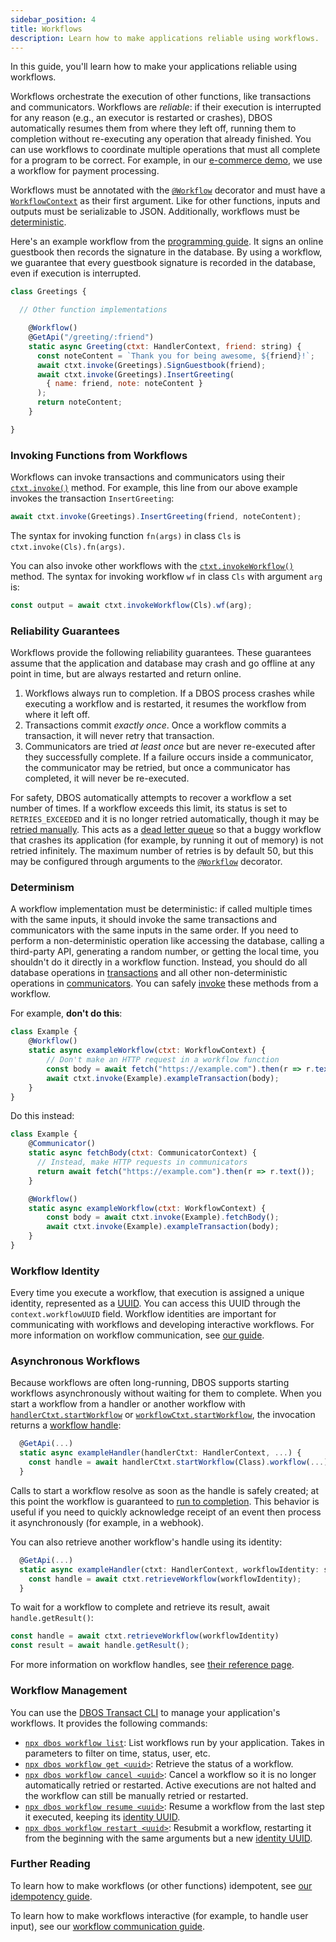 ```yaml
---
sidebar_position: 4
title: Workflows
description: Learn how to make applications reliable using workflows.
---
```


In this guide, you'll learn how to make your applications reliable using workflows.

Workflows orchestrate the execution of other functions, like transactions and communicators.
Workflows are _reliable_: if their execution is interrupted for any reason (e.g., an executor is restarted or crashes), DBOS automatically resumes them from where they left off, running them to completion without re-executing any operation that already finished.
You can use workflows to coordinate multiple operations that must all complete for a program to be correct.
For example, in our [e-commerce demo](https://github.com/dbos-inc/dbos-demo-apps/tree/main/e-commerce), we use a workflow for payment processing.

Workflows must be annotated with the [`@Workflow`](../api-reference/decorators#workflow) decorator and must have a [`WorkflowContext`](../api-reference/contexts#workflowcontext) as their first argument.
Like for other functions, inputs and outputs must be serializable to JSON.
Additionally, workflows must be [deterministic](#determinism).

Here's an example workflow from the [programming guide](../../getting-started/quickstart-programming.md). It signs an online guestbook then records the signature in the database.
By using a workflow, we guarantee that every guestbook signature is recorded in the database, even if execution is interrupted.

```javascript
class Greetings {

  // Other function implementations

    @Workflow()
    @GetApi("/greeting/:friend")
    static async Greeting(ctxt: HandlerContext, friend: string) {
      const noteContent = `Thank you for being awesome, ${friend}!`;
      await ctxt.invoke(Greetings).SignGuestbook(friend);
      await ctxt.invoke(Greetings).InsertGreeting(
        { name: friend, note: noteContent }
      );
      return noteContent;
    }

}
```

### Invoking Functions from Workflows

Workflows can invoke transactions and communicators using their [`ctxt.invoke()`](../api-reference/contexts#workflowctxtinvoke) method.
For example, this line from our above example invokes the transaction `InsertGreeting`:

```javascript
await ctxt.invoke(Greetings).InsertGreeting(friend, noteContent);
```

The syntax for invoking function `fn(args)` in class `Cls` is `ctxt.invoke(Cls).fn(args)`.

You can also invoke other workflows with the [`ctxt.invokeWorkflow()`](../api-reference/contexts#workflowctxtinvokeworkflow) method.
The syntax for invoking workflow `wf` in class `Cls` with argument `arg` is:

```typescript
const output = await ctxt.invokeWorkflow(Cls).wf(arg);
```

### Reliability Guarantees

Workflows provide the following reliability guarantees.
These guarantees assume that the application and database may crash and go offline at any point in time, but are always restarted and return online.

1.  Workflows always run to completion.  If a DBOS process crashes while executing a workflow and is restarted, it resumes the workflow from where it left off.
2.  Transactions commit _exactly once_.  Once a workflow commits a transaction, it will never retry that transaction.
3.  Communicators are tried _at least once_ but are never re-executed after they successfully complete.  If a failure occurs inside a communicator, the communicator may be retried, but once a communicator has completed, it will never be re-executed.

For safety, DBOS automatically attempts to recover a workflow a set number of times.
If a workflow exceeds this limit, its status is set to `RETRIES_EXCEEDED` and it is no longer retried automatically, though it may be [retried manually](#workflow-management).
This acts as a [dead letter queue](https://en.wikipedia.org/wiki/Dead_letter_queue) so that a buggy workflow that crashes its application (for example, by running it out of memory) is not retried infinitely.
The maximum number of retries is by default 50, but this may be configured through arguments to the [`@Workflow`](../api-reference/decorators.md#workflow) decorator.

### Determinism

A workflow implementation must be deterministic: if called multiple times with the same inputs, it should invoke the same transactions and communicators with the same inputs in the same order.
If you need to perform a non-deterministic operation like accessing the database, calling a third-party API, generating a random number, or getting the local time, you shouldn't do it directly in a workflow function.
Instead, you should do all database operations in [transactions](./transaction-tutorial) and all other non-deterministic operations in [communicators](./communicator-tutorial).
You can safely [invoke](../api-reference/contexts.md#workflowctxtinvoke) these methods from a workflow.

For example, **don't do this**:

```javascript
class Example {
    @Workflow()
    static async exampleWorkflow(ctxt: WorkflowContext) {
        // Don't make an HTTP request in a workflow function
        const body = await fetch("https://example.com").then(r => r.text()); 
        await ctxt.invoke(Example).exampleTransaction(body);
    }
}
```

Do this instead:

```javascript
class Example {
    @Communicator()
    static async fetchBody(ctxt: CommunicatorContext) {
      // Instead, make HTTP requests in communicators
      return await fetch("https://example.com").then(r => r.text());
    }

    @Workflow()
    static async exampleWorkflow(ctxt: WorkflowContext) {
        const body = await ctxt.invoke(Example).fetchBody();
        await ctxt.invoke(Example).exampleTransaction(body);
    }
}
```

### Workflow Identity

Every time you execute a workflow, that execution is assigned a unique identity, represented as a [UUID](https://en.wikipedia.org/wiki/Universally_unique_identifier).
You can access this UUID through the `context.workflowUUID` field.
Workflow identities are important for communicating with workflows and developing interactive workflows.
For more information on workflow communication, see [our guide](./workflow-communication-tutorial.md).

### Asynchronous Workflows

Because workflows are often long-running, DBOS supports starting workflows asynchronously without waiting for them to complete.
When you start a workflow from a handler or another workflow with [`handlerCtxt.startWorkflow`](../api-reference/contexts.md#handlerctxtstartworkflow) or [`workflowCtxt.startWorkflow`](../api-reference/contexts.md#workflowctxtstartworkflow), the invocation returns a [workflow handle](../api-reference/workflow-handles):

```javascript
  @GetApi(...)
  static async exampleHandler(handlerCtxt: HandlerContext, ...) {
    const handle = await handlerCtxt.startWorkflow(Class).workflow(...);
  }
```

Calls to start a workflow resolve as soon as the handle is safely created; at this point the workflow is guaranteed to [run to completion](../tutorials/workflow-tutorial.md#reliability-guarantees).
This behavior is useful if you need to quickly acknowledge receipt of an event then process it asynchronously (for example, in a webhook).

You can also retrieve another workflow's handle using its identity:

```javascript
  @GetApi(...)
  static async exampleHandler(ctxt: HandlerContext, workflowIdentity: string, ...) {
    const handle = await ctxt.retrieveWorkflow(workflowIdentity);
  }
```

To wait for a workflow to complete and retrieve its result, await `handle.getResult()`:

```javascript
const handle = await ctxt.retrieveWorkflow(workflowIdentity)
const result = await handle.getResult();
```

For more information on workflow handles, see [their reference page](../api-reference/workflow-handles).

### Workflow Management

You can use the [DBOS Transact CLI](../api-reference/cli.md) to manage your application's workflows.
It provides the following commands:

- [`npx dbos workflow list`](../api-reference/cli.md#npx-dbos-workflow-list): List workflows run by your application. Takes in parameters to filter on time, status, user, etc.
- [`npx dbos workflow get <uuid>`](../api-reference/cli.md#npx-dbos-workflow-get): Retrieve the status of a workflow.
- [`npx dbos workflow cancel <uuid>`](../api-reference/cli.md#npx-dbos-workflow-cancel): Cancel a workflow so it is no longer automatically retried or restarted. Active executions are not halted and the workflow can still be manually retried or restarted.
- [`npx dbos workflow resume <uuid>`](../api-reference/cli.md#npx-dbos-workflow-resume): Resume a workflow from the last step it executed, keeping its [identity UUID](#workflow-identity).
- [`npx dbos workflow restart <uuid>`](../api-reference/cli.md#npx-dbos-workflow-restart): Resubmit a workflow, restarting it from the beginning with the same arguments but a new [identity UUID](#workflow-identity).

### Further Reading

To learn how to make workflows (or other functions) idempotent, see [our idempotency guide](./idempotency-tutorial).

To learn how to make workflows interactive (for example, to handle user input), see our [workflow communication guide](./workflow-communication-tutorial).
